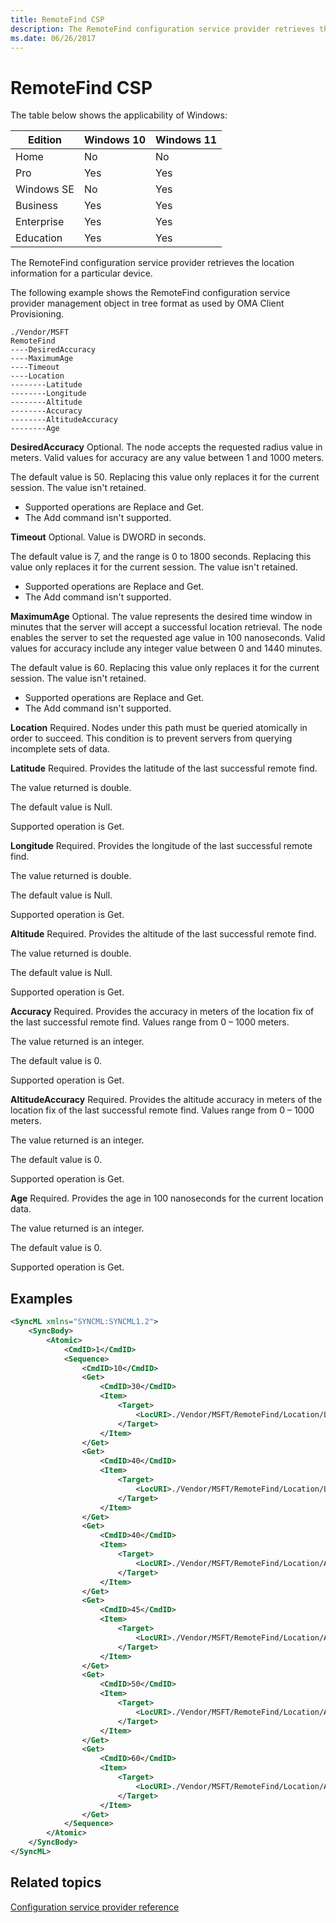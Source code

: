 ```yaml
---
title: RemoteFind CSP
description: The RemoteFind configuration service provider retrieves the location information for a particular device.
ms.date: 06/26/2017
---
```


# RemoteFind CSP

The table below shows the applicability of Windows:

|Edition|Windows 10|Windows 11|
|--- |--- |--- |
|Home|No|No|
|Pro|Yes|Yes|
|Windows SE|No|Yes|
|Business|Yes|Yes|
|Enterprise|Yes|Yes|
|Education|Yes|Yes|

The RemoteFind configuration service provider retrieves the location information for a particular device.

The following example shows the RemoteFind configuration service provider management object in tree format as used by OMA Client Provisioning.
```
./Vendor/MSFT
RemoteFind
----DesiredAccuracy
----MaximumAge
----Timeout
----Location
--------Latitude
--------Longitude
--------Altitude
--------Accuracy
--------AltitudeAccuracy
--------Age
```
<a href="" id="desiredaccuracy"></a>**DesiredAccuracy**
Optional. The node accepts the requested radius value in meters. Valid values for accuracy are any value between 1 and 1000 meters.

The default value is 50. Replacing this value only replaces it for the current session. The value isn't retained.

- Supported operations are Replace and Get.
- The Add command isn't supported.

<a href="" id="timeout"></a>**Timeout**
Optional. Value is DWORD in seconds.

The default value is 7, and the range is 0 to 1800 seconds. Replacing this value only replaces it for the current session. The value isn't retained.

- Supported operations are Replace and Get.
- The Add command isn't supported.

<a href="" id="maximumage"></a>**MaximumAge**
Optional. The value represents the desired time window in minutes that the server will accept a successful location retrieval. The node enables the server to set the requested age value in 100 nanoseconds. Valid values for accuracy include any integer value between 0 and 1440 minutes.

The default value is 60. Replacing this value only replaces it for the current session. The value isn't retained.

- Supported operations are Replace and Get.
- The Add command isn't supported.

<a href="" id="location"></a>**Location**
Required. Nodes under this path must be queried atomically in order to succeed. This condition is to prevent servers from querying incomplete sets of data.

<a href="" id="latitude"></a>**Latitude**
Required. Provides the latitude of the last successful remote find.

The value returned is double.

The default value is Null.

Supported operation is Get.

<a href="" id="longitude"></a>**Longitude**
Required. Provides the longitude of the last successful remote find.

The value returned is double.

The default value is Null.

Supported operation is Get.

<a href="" id="altitude"></a>**Altitude**
Required. Provides the altitude of the last successful remote find.

The value returned is double.

The default value is Null.

Supported operation is Get.

<a href="" id="accuracy"></a>**Accuracy**
Required. Provides the accuracy in meters of the location fix of the last successful remote find. Values range from 0 – 1000 meters.

The value returned is an integer.

The default value is 0.

Supported operation is Get.

<a href="" id="altitudeaccuracy"></a>**AltitudeAccuracy**
Required. Provides the altitude accuracy in meters of the location fix of the last successful remote find. Values range from 0 – 1000 meters.

The value returned is an integer.

The default value is 0.

Supported operation is Get.

<a href="" id="age"></a>**Age**
Required. Provides the age in 100 nanoseconds for the current location data.

The value returned is an integer.

The default value is 0.

Supported operation is Get.

## Examples


```xml
<SyncML xmlns="SYNCML:SYNCML1.2">
    <SyncBody>
        <Atomic>
            <CmdID>1</CmdID>
            <Sequence>
                <CmdID>10</CmdID>
                <Get>
                    <CmdID>30</CmdID>
                    <Item>
                        <Target>
                            <LocURI>./Vendor/MSFT/RemoteFind/Location/Latitude</LocURI>
                        </Target>
                    </Item>
                </Get>
                <Get>
                    <CmdID>40</CmdID>
                    <Item>
                        <Target>
                            <LocURI>./Vendor/MSFT/RemoteFind/Location/Longitude</LocURI>
                        </Target>
                    </Item>
                </Get>
                <Get>
                    <CmdID>40</CmdID>
                    <Item>
                        <Target>
                            <LocURI>./Vendor/MSFT/RemoteFind/Location/Altitude</LocURI>
                        </Target>
                    </Item>
                </Get>
                <Get>
                    <CmdID>45</CmdID>
                    <Item>
                        <Target>
                            <LocURI>./Vendor/MSFT/RemoteFind/Location/Accuracy</LocURI>
                        </Target>
                    </Item>
                </Get>
                <Get>
                    <CmdID>50</CmdID>
                    <Item>
                        <Target>
                            <LocURI>./Vendor/MSFT/RemoteFind/Location/AltitudeAccuracy</LocURI>
                        </Target>
                    </Item>
                </Get>
                <Get>
                    <CmdID>60</CmdID>
                    <Item>
                        <Target>
                            <LocURI>./Vendor/MSFT/RemoteFind/Location/Age</LocURI>
                        </Target>
                    </Item>
                </Get>
            </Sequence>
        </Atomic>
    </SyncBody>
</SyncML>
```

## Related topics

[Configuration service provider reference](index.yml)
